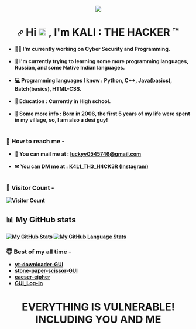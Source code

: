 <p align="center"<a href="https://en.wikipedia.org/wiki/india"><img src="https://img.shields.io/badge/FROM-INDIA-green?colorA=%23FF9933&amp;colorB=%23138808&amp;style=for-the-badge"></img></a></p>
<h1 align="center">
<a id="user-content-hi--im-kali--the-hacker" class="anchor" aria-hidden="true" href="#hi--im-kali--the-hacker"><svg class="octicon octicon-link" viewBox="0 0 16 16" version="1.1" width="16" height="16" aria-hidden="true"><path fill-rule="evenodd" d="M7.775 3.275a.75.75 0 001.06 1.06l1.25-1.25a2 2 0 112.83 2.83l-2.5 2.5a2 2 0 01-2.83 0 .75.75 0 00-1.06 1.06 3.5 3.5 0 004.95 0l2.5-2.5a3.5 3.5 0 00-4.95-4.95l-1.25 1.25zm-4.69 9.64a2 2 0 010-2.83l2.5-2.5a2 2 0 012.83 0 .75.75 0 001.06-1.06 3.5 3.5 0 00-4.95 0l-2.5 2.5a3.5 3.5 0 004.95 4.95l1.25-1.25a.75.75 0 00-1.06-1.06l-1.25 1.25a2 2 0 01-2.83 0z"></path></svg></a>
Hi 
<g-emoji class="g-emoji" alias="wave" fallback-src="https://github.githubassets.com/images/icons/emoji/unicode/1f44b.png"><img class="emoji" alt="wave" height="20" width="20" src="https://github.githubassets.com/images/icons/emoji/unicode/1f44b.png"></g-emoji>
, I'm KALI : THE HACKER ™
</h1>

<h4>
  <ul>
    <li>
      👨‍💻 I'm currently working on <strong>Cyber Security</strong> and <strong>Programming</strong>.<br><br>
    </li>
    <li>
      🧠 I'm currently trying to learning some more <strong>programming languages</strong>, <strong>Russian<strong>, and some <strong>Native Indian languages</strong>.<br><br>
    </li>
    <li>
      💻 Programming languages I know : Python, C++, Java(basics), Batch(basics), HTML-CSS.<br><br>
    </li>
    <li>
      🏫 Education : Currently in High school.<br><br>
    </li>
    <li>
      📖 Some more info : Born in 2006, the first 5 years of my life were spent in my village, so, I am also a desi guy!<br><br>
      </li>
  </ul>
 </h4>
  
  <h3>📮 How to reach me -</h3>
  <ul>
    <li>
      📧 You can mail me at : <a href="https://mail.google.com/mail/u/0/#inbox?compose=DmwnWtMmTfLwLvGfsKMfWttrkTkBJnZTPkRtGBLJQKqtWwgwDGLdQPZFbGqdWCbcPJFkJLljThVB" target="_blank" rel="noopener noreferrer">luckyv0545746@gmail.com</a><br><br>
    </li>
    <li>
      ✉ You can DM me at : <a href="https://www.instagram.com/k4l1_th3_h4ck3r_" target="_blank" rel="noopener noreferrer">K4L1_TH3_H4CK3R (Instagram)</a><br><br>
     </li>
  </ul>
  
<h3>👀 Visitor Count - </h3>
  
![Visitor Count](https://profile-counter.glitch.me/luckyverma-sudo/count.svg)
<h2>📊 My GitHub stats </h2>
    
[![My GitHub Stats](https://github-readme-stats.vercel.app/api/?username=luckyverma-sudo&count_private=true&theme=tokyonight&showicons=true)]()
[![My GitHub Language Stats](https://github-readme-stats.vercel.app/api/top-langs/?username=luckyverma-sudo&langs_count=5&theme=tokyonight)]()
<h3>😇 Best of my all time -</h3>
<ul>
  <li>
    <a href="https://github.com/luckyverma-sudo/yt-downloader-GUI">yt-downloader-GUI</a>
  </li>
  <li>
    <a href="https://github.com/luckyverma-sudo/stone-paper-scissor-GUI">stone-paper-scissor-GUI</a>
  </li>
  <li>
    <a href="https://github.com/luckyverma-sudo/caeser-cipher">caeser-cipher</a>
  </li>
  <li>
    <a href="https://github.com/luckyverma-sudo/GUI_Log-in">GUI_Log-in</a>
  </li>
  </ul>
 
  <h1 align="center">EVERYTHING IS VULNERABLE!<br>INCLUDING YOU AND ME</h1>
